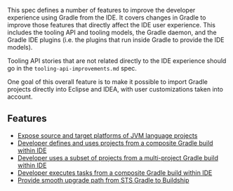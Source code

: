 This spec defines a number of features to improve the developer experience using Gradle from the IDE. It covers changes in Gradle to improve those features that directly affect the IDE user experience. This includes the tooling API and tooling models, the Gradle daemon, and the Gradle IDE plugins (i.e. the plugins that run inside Gradle to provide the IDE models).

Tooling API stories that are not related directly to the IDE experience should go in the `tooling-api-improvements.md` spec.

One goal of this overall feature is to make it possible to import Gradle projects directly into Eclipse and IDEA, with user customizations taken into account.

## Features

- [Expose source and target platforms of JVM language projects](source-and-target-jvm)
- [Developer defines and uses projects from a composite Gradle build within IDE](model-composite-build)
- [Developer uses a subset of projects from a multi-project Gradle build within IDE](model-subset-build)
- [Developer executes tasks from a composite Gradle build within IDE](execute-tasks-in-composite)
- [Provide smooth upgrade path from STS Gradle to Buildship](migration-from-sts-to-buildship)
